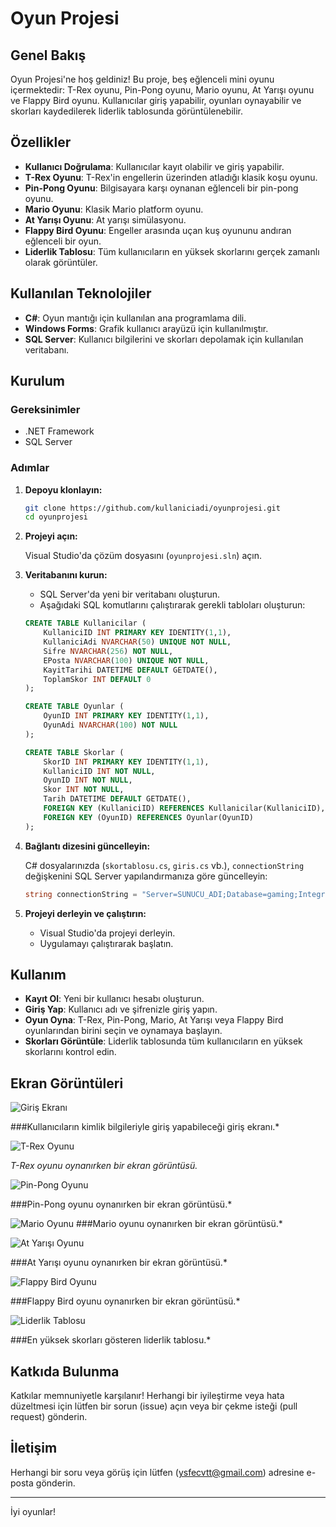 # Oyun Projesi

## Genel Bakış

Oyun Projesi'ne hoş geldiniz! Bu proje, beş eğlenceli mini oyunu içermektedir: T-Rex oyunu, Pin-Pong oyunu, Mario oyunu, At Yarışı oyunu ve Flappy Bird oyunu. Kullanıcılar giriş yapabilir, oyunları oynayabilir ve skorları kaydedilerek liderlik tablosunda görüntülenebilir.

## Özellikler

- **Kullanıcı Doğrulama**: Kullanıcılar kayıt olabilir ve giriş yapabilir.
- **T-Rex Oyunu**: T-Rex'in engellerin üzerinden atladığı klasik koşu oyunu.
- **Pin-Pong Oyunu**: Bilgisayara karşı oynanan eğlenceli bir pin-pong oyunu.
- **Mario Oyunu**: Klasik Mario platform oyunu.
- **At Yarışı Oyunu**: At yarışı simülasyonu.
- **Flappy Bird Oyunu**: Engeller arasında uçan kuş oyununu andıran eğlenceli bir oyun.
- **Liderlik Tablosu**: Tüm kullanıcıların en yüksek skorlarını gerçek zamanlı olarak görüntüler.

## Kullanılan Teknolojiler

- **C#**: Oyun mantığı için kullanılan ana programlama dili.
- **Windows Forms**: Grafik kullanıcı arayüzü için kullanılmıştır.
- **SQL Server**: Kullanıcı bilgilerini ve skorları depolamak için kullanılan veritabanı.

## Kurulum

### Gereksinimler

- .NET Framework
- SQL Server

### Adımlar

1. **Depoyu klonlayın:**

    ```sh
    git clone https://github.com/kullaniciadi/oyunprojesi.git
    cd oyunprojesi
    ```

2. **Projeyi açın:**

    Visual Studio'da çözüm dosyasını (`oyunprojesi.sln`) açın.

3. **Veritabanını kurun:**

    - SQL Server'da yeni bir veritabanı oluşturun.
    - Aşağıdaki SQL komutlarını çalıştırarak gerekli tabloları oluşturun:

    ```sql
    CREATE TABLE Kullanicilar (
        KullaniciID INT PRIMARY KEY IDENTITY(1,1),
        KullaniciAdi NVARCHAR(50) UNIQUE NOT NULL,
        Sifre NVARCHAR(256) NOT NULL,
        EPosta NVARCHAR(100) UNIQUE NOT NULL,
        KayitTarihi DATETIME DEFAULT GETDATE(),
        ToplamSkor INT DEFAULT 0
    );

    CREATE TABLE Oyunlar (
        OyunID INT PRIMARY KEY IDENTITY(1,1),
        OyunAdi NVARCHAR(100) NOT NULL
    );

    CREATE TABLE Skorlar (
        SkorID INT PRIMARY KEY IDENTITY(1,1),
        KullaniciID INT NOT NULL,
        OyunID INT NOT NULL,
        Skor INT NOT NULL,
        Tarih DATETIME DEFAULT GETDATE(),
        FOREIGN KEY (KullaniciID) REFERENCES Kullanicilar(KullaniciID),
        FOREIGN KEY (OyunID) REFERENCES Oyunlar(OyunID)
    );
    ```

4. **Bağlantı dizesini güncelleyin:**

    C# dosyalarınızda (`skortablosu.cs`, `giris.cs` vb.), `connectionString` değişkenini SQL Server yapılandırmanıza göre güncelleyin:

    ```csharp
    string connectionString = "Server=SUNUCU_ADI;Database=gaming;Integrated Security=True;";
    ```

5. **Projeyi derleyin ve çalıştırın:**

    - Visual Studio'da projeyi derleyin.
    - Uygulamayı çalıştırarak başlatın.

## Kullanım

- **Kayıt Ol**: Yeni bir kullanıcı hesabı oluşturun.
- **Giriş Yap**: Kullanıcı adı ve şifrenizle giriş yapın.
- **Oyun Oyna**: T-Rex, Pin-Pong, Mario, At Yarışı veya Flappy Bird oyunlarından birini seçin ve oynamaya başlayın.
- **Skorları Görüntüle**: Liderlik tablosunda tüm kullanıcıların en yüksek skorlarını kontrol edin.

## Ekran Görüntüleri

![Giriş Ekranı](gameproject/gameproject/Resources/giris.jpg)

###Kullanıcıların kimlik bilgileriyle giriş yapabileceği giriş ekranı.*

![T-Rex Oyunu](gameproject/gameproject/Resources/trex.jpg)

*T-Rex oyunu oynanırken bir ekran görüntüsü.*

![Pin-Pong Oyunu](gameproject/gameproject/Resources/pinpon.jpg)

###Pin-Pong oyunu oynanırken bir ekran görüntüsü.*

![Mario Oyunu](gameproject/gameproject/Resources/mario.jpg)
###Mario oyunu oynanırken bir ekran görüntüsü.*

![At Yarışı Oyunu](gameproject/gameproject/Resources/at.jpg)

###At Yarışı oyunu oynanırken bir ekran görüntüsü.*

![Flappy Bird Oyunu](gameproject/gameproject/Resources/flappy.jpg)

###Flappy Bird oyunu oynanırken bir ekran görüntüsü.*

![Liderlik Tablosu](gameproject/gameproject/Resources/skortablosu.jpg)

###En yüksek skorları gösteren liderlik tablosu.*

## Katkıda Bulunma

Katkılar memnuniyetle karşılanır! Herhangi bir iyileştirme veya hata düzeltmesi için lütfen bir sorun (issue) açın veya bir çekme isteği (pull request) gönderin.

## İletişim

Herhangi bir soru veya görüş için lütfen (ysfecvtt@gmail.com) adresine e-posta gönderin.

---

İyi oyunlar!
